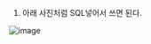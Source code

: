 1. 아래 사진처럼 SQL넣어서 쓰면 된다. 

![image](https://user-images.githubusercontent.com/90609214/150945027-92bcd2b2-70d2-417a-96d0-113494a78aee.png)
